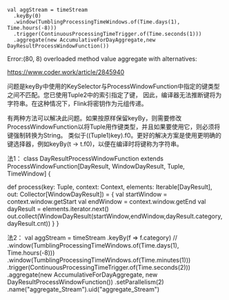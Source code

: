 
    val aggStream = timeStream
      .keyBy(0)
      .window(TumblingProcessingTimeWindows.of(Time.days(1), Time.hours(-8)))
      .trigger(ContinuousProcessingTimeTrigger.of(Time.seconds(1)))
      .aggregate(new AccumulativeForDayAggregate,new DayResultProcessWindowFunction())

Error:(80, 8) overloaded method value aggregate with alternatives:


https://www.coder.work/article/2845940


问题是keyBy中使用的KeySelector与ProcessWindowFunction中指定的键类型之间不匹配。您已使用Tuple2中的索引指定了键，
因此，编译器无法推断键将为字符串。在这种情况下，Flink将密钥作为元组传递。

有两种方法可以解决此问题。如果按原样保留keyBy，则需要修改ProcessWindowFunction以将Tuple用作键类型，并且如果要使用它，则必须将键强制转换为String。
类似于((Tuple1<String>)key).f0。更好的解决方案是使用更明确的键选择器，例如keyBy(t -> t.f0)，以便在编译时将键称为字符串。

法1：
class DayResultProcessWindowFunction extends ProcessWindowFunction[DayResult, WindowDayResult, Tuple, TimeWindow] {

  def process(key: Tuple, context: Context, elements: Iterable[DayResult], out: Collector[WindowDayResult]) = {
    val startWindow = context.window.getStart
    val endWindow = context.window.getEnd
    val dayResult = elements.iterator.next()
    out.collect(WindowDayResult(startWindow,endWindow,dayResult.category,dayResult.cnt))
  }
}

法2：
val aggStream = timeStream
      .keyBy(f => f.category)
      //      .window(TumblingProcessingTimeWindows.of(Time.days(1), Time.hours(-8)))
      .window(TumblingProcessingTimeWindows.of(Time.minutes(1)))
      .trigger(ContinuousProcessingTimeTrigger.of(Time.seconds(2)))
      .aggregate(new AccumulativeForDayAggregate, new DayResultProcessWindowFunction())
      .setParallelism(2)
      .name("aggregate_Stream").uid("aggregate_Stream")


